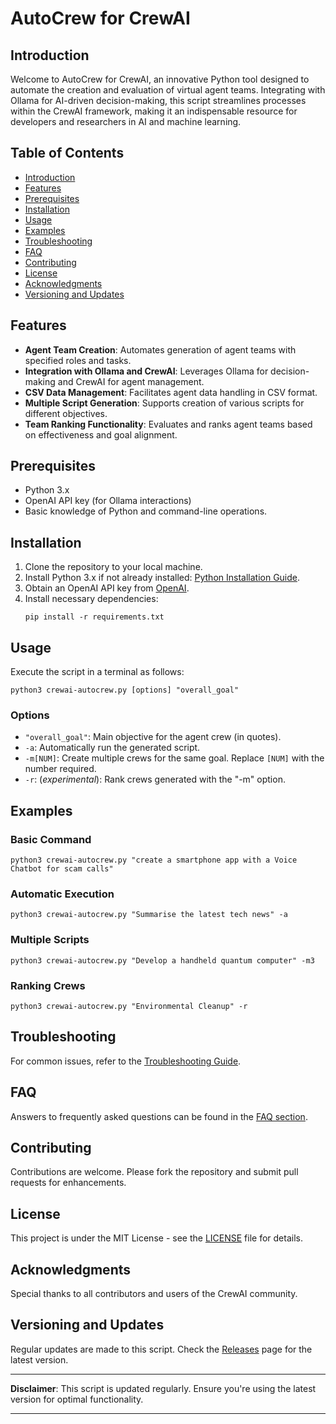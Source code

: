 # AutoCrew for CrewAI
## Introduction
Welcome to AutoCrew for CrewAI, an innovative Python tool designed to automate the creation and evaluation of virtual agent teams. Integrating with Ollama for AI-driven decision-making, this script streamlines processes within the CrewAI framework, making it an indispensable resource for developers and researchers in AI and machine learning.

## Table of Contents
- [Introduction](#introduction)
- [Features](#features)
- [Prerequisites](#prerequisites)
- [Installation](#installation)
- [Usage](#usage)
- [Examples](#examples)
- [Troubleshooting](#troubleshooting)
- [FAQ](#faq)
- [Contributing](#contributing)
- [License](#license)
- [Acknowledgments](#acknowledgments)
- [Versioning and Updates](#versioning-and-updates)

## Features
- **Agent Team Creation**: Automates generation of agent teams with specified roles and tasks.
- **Integration with Ollama and CrewAI**: Leverages Ollama for decision-making and CrewAI for agent management.
- **CSV Data Management**: Facilitates agent data handling in CSV format.
- **Multiple Script Generation**: Supports creation of various scripts for different objectives.
- **Team Ranking Functionality**: Evaluates and ranks agent teams based on effectiveness and goal alignment.

## Prerequisites
- Python 3.x
- OpenAI API key (for Ollama interactions)
- Basic knowledge of Python and command-line operations.

## Installation
1. Clone the repository to your local machine.
2. Install Python 3.x if not already installed: [Python Installation Guide](https://www.python.org/downloads/).
3. Obtain an OpenAI API key from [OpenAI](https://openai.com/).
4. Install necessary dependencies:
   ```
   pip install -r requirements.txt
   ```

## Usage
Execute the script in a terminal as follows:
```
python3 crewai-autocrew.py [options] "overall_goal"
```

### Options
- `"overall_goal"`: Main objective for the agent crew (in quotes).
- `-a`: Automatically run the generated script.
- `-m[NUM]`: Create multiple crews for the same goal. Replace `[NUM]` with the number required.
- `-r`: (*experimental*): Rank crews generated with the "-m" option.

## Examples
### Basic Command
```
python3 crewai-autocrew.py "create a smartphone app with a Voice Chatbot for scam calls"
```

### Automatic Execution
```
python3 crewai-autocrew.py "Summarise the latest tech news" -a
```

### Multiple Scripts
```
python3 crewai-autocrew.py "Develop a handheld quantum computer" -m3
```

### Ranking Crews
```
python3 crewai-autocrew.py "Environmental Cleanup" -r
```

## Troubleshooting
For common issues, refer to the [Troubleshooting Guide](Troubleshooting.md).

## FAQ
Answers to frequently asked questions can be found in the [FAQ section](FAQ.md).

## Contributing
Contributions are welcome. Please fork the repository and submit pull requests for enhancements.

## License
This project is under the MIT License - see the [LICENSE](LICENSE) file for details.

## Acknowledgments
Special thanks to all contributors and users of the CrewAI community.

## Versioning and Updates
Regular updates are made to this script. Check the [Releases](https://github.com/yourrepository/crewai-autocrew/releases) page for the latest version.

---

**Disclaimer**: This script is updated regularly. Ensure you're using the latest version for optimal functionality.

---
